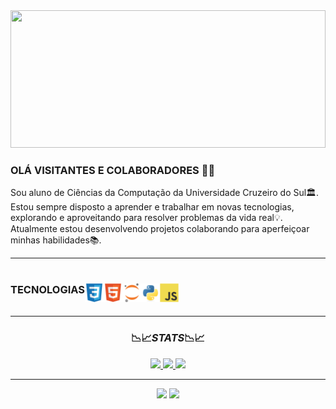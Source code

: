<span align="center">
  
  <img src="https://user-images.githubusercontent.com/93165753/143685406-501852da-254b-47ec-b164-f1f5ca1db3e7.gif" height= "220px" style="width:100%" />
</span>

<h3>OLÁ VISITANTES E COLABORADORES 🙋‍♂️</h3>

<p align="left">
  Sou aluno de Ciências da Computação da Universidade Cruzeiro do Sul🏛️. Estou sempre disposto a aprender e trabalhar em novas tecnologias, explorando e aproveitando para resolver problemas da vida real💡. Atualmente estou desenvolvendo projetos colaborando para aperfeiçoar minhas habilidades📚.
</p>

<hr>
  
<h3>
  <div style="display: inline-block">
  <p text-align="left">TECNOLOGIAS</font>
    <img alt="Leo-Js" height"20" width="30" src="https://raw.githubusercontent.com/devicons/devicon/master/icons/javascript/javascript-original.svg" align="right">
    <img alt="Leo-Python" height"20" width="30" src="https://raw.githubusercontent.com/devicons/devicon/master/icons/python/python-original.svg" align="right">
    <img alt="Léo-Jupyter" height"20" width="30" src="https://github.com/devicons/devicon/blob/master/icons/jupyter/jupyter-original.svg" align="right">
    <img alt="Leo-HTML" height"20" width="30" src="https://github.com/devicons/devicon/blob/master/icons/html5/html5-original.svg" align="right">
    <img alt="Leo-CSS" height"20" width="30" src="https://github.com/devicons/devicon/blob/master/icons/css3/css3-original.svg" align="right">
    </p>
  </div>
</h3>

<hr>
  
<h3 align="center">📉📈<i>STATS</i>📉📈</h3>
  
<div align="center">
    <a href="https://github.com/Leosnt">
    <img height="180em" src="https://github-readme-stats.vercel.app/api?username=Leosnt&show_icons=true&theme=merko&include_ali_commits=true&count_private=true"/>
    <img height="180em" src="https://github-readme-stats.vercel.app/api/top-langs/?username=Leosnt&layout=default&langs_count=16&theme=merko&"/>
    <img height="180em" src="https://github-streak-stats.herokuapp.com?user=Leosnt&theme=merko"/>
</div>

<hr>
       
<div align="center">
    <a href="https://www.linkedin.com/in/leonardo-santos-953485219/" target="_blank"><img src="https://img.shields.io/badge/LinkedIn-0077B5?style=for-the-badge&logo=linkedin&logoColor=white" target="_blank"></a>
    <a href="https://www.instagram.com/leo_snnt" target="_blank"><img src="https://img.shields.io/badge/Instagram-E4405F?style=for-the-badge&logo=instagram&logoColor=white" target="_blank"></a>
</div>
</p>
